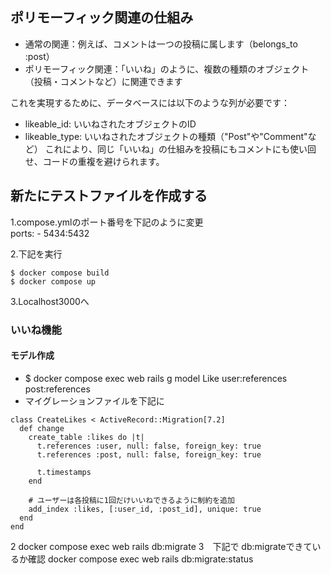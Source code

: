 ## ポリモーフィック関連の仕組み
- 通常の関連：例えば、コメントは一つの投稿に属します（belongs_to :post）<br>
- ポリモーフィック関連：「いいね」のように、複数の種類のオブジェクト（投稿・コメントなど）に関連できます

これを実現するために、データベースには以下のような列が必要です：
- likeable_id: いいねされたオブジェクトのID
- likeable_type: いいねされたオブジェクトの種類（"Post"や"Comment"など）
これにより、同じ「いいね」の仕組みを投稿にもコメントにも使い回せ、コードの重複を避けられます。

## 新たにテストファイルを作成する
1.compose.ymlのポート番号を下記のように変更<br>
ports: - 5434:5432<br>

2.下記を実行<br>
```
$ docker compose build
$ docker compose up
```
3.Localhost3000へ<br>

### いいね機能
#### モデル作成
 - $ docker compose exec web rails g model Like user:references post:references
 - マイグレーションファイルを下記に
```
class CreateLikes < ActiveRecord::Migration[7.2]
  def change
    create_table :likes do |t|
      t.references :user, null: false, foreign_key: true
      t.references :post, null: false, foreign_key: true

      t.timestamps
    end
    
    # ユーザーは各投稿に1回だけいいねできるように制約を追加
    add_index :likes, [:user_id, :post_id], unique: true
  end
end
```
2 docker compose exec web rails db:migrate
3　下記で db:migrateできているか確認
docker compose exec web rails db:migrate:status
